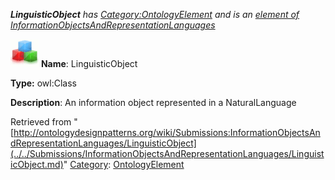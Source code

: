 ___LinguisticObject__ has [Category:OntologyElement](../../Category/OntologyElement.md "Category:OntologyElement") and is an [element of](../../Property/ElementOf.md "Property:ElementOf") [InformationObjectsAndRepresentationLanguages](../../Submissions/InformationObjectsAndRepresentationLanguages.md "Submissions:InformationObjectsAndRepresentationLanguages")_


  




[![Class](../../images/thumb/2/27/Class.gif/45px-Class.gif)](../../Image/Class.gif.md "Class")
__Name__: LinguisticObject 


__Type:__ owl:Class 


__Description__: An information object represented in a NaturalLanguage 





Retrieved from "[http://ontologydesignpatterns.org/wiki/Submissions:InformationObjectsAndRepresentationLanguages/LinguisticObject](../../Submissions/InformationObjectsAndRepresentationLanguages/LinguisticObject.md)"
 [Category](http://ontologydesignpatterns.org/wiki/Special:Categories "Special:Categories"): [OntologyElement](../../Category/OntologyElement.md "Category:OntologyElement")
